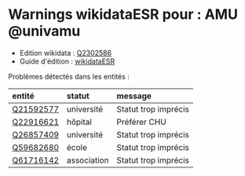 Warnings wikidataESR pour : AMU @univamu
================

- Edition wikidata : [Q2302586](https://www.wikidata.org/wiki/Q2302586)
- Guide d'édition : [wikidataESR](https://github.com/cpesr/wikidataESR/)



Problèmes détectés dans les entités :

|entité                                               |statut      |message              |
|:----------------------------------------------------|:-----------|:--------------------|
|[Q21592577](https://www.wikidata.org/wiki/Q21592577) |université  |Statut trop imprécis |
|[Q22916621](https://www.wikidata.org/wiki/Q22916621) |hôpital     |Préférer CHU         |
|[Q26857409](https://www.wikidata.org/wiki/Q26857409) |université  |Statut trop imprécis |
|[Q59682680](https://www.wikidata.org/wiki/Q59682680) |école       |Statut trop imprécis |
|[Q61716142](https://www.wikidata.org/wiki/Q61716142) |association |Statut trop imprécis |
